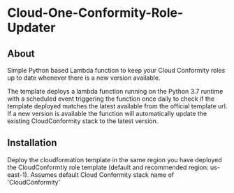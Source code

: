 # Cloud-One-Conformity-Role-Updater

## About

Simple Python based Lambda function to keep your Cloud Conformity roles up to date whenever there is a new version available. 

The template deploys a lambda function running on the Python 3.7 runtime with a scheduled event triggering the function once daily to check if the template deployed matches the latest available from the official template url. If a new version is available the function will automatically update the existing CloudConformity stack to the latest version.

## Installation

Deploy the cloudformation template in the same region you have deployed the CloudConformtiy role template (default and recommended region: us-east-1). Assumes default Cloud Conformity stack name of 'CloudConformity'
